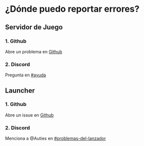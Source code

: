 # ¿Dónde puedo reportar errores?

## Servidor de Juego

### 1. Github

Abre un problema en [Github](https://github.com/Milxnor/Project-Reboot-3.0/issues)

### 2. Discord
Pregunta en [#ayuda](https://discord.gg/reboot)

## Launcher

### 1. Github

Abre un issue en [Github](https://github.com/Milxnor/Project-Reboot-3.0/issues)

### 2. Discord
Menciona a @Auties en [#problemas-del-lanzador](https://discord.gg/reboot)

